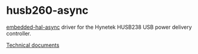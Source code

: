 # husb260-async

[embedded-hal-async](https://crates.io/crates/embedded-hal-async) driver
 for the Hynetek HUSB238 USB power delivery controller.

[Technical documents](https://en.hynetek.com/2421.html)
